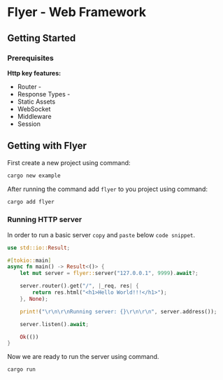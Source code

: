# Flyer - Web Framework

## Getting Started

### Prerequisites

**Http key features:**

- Router         - 
- Response Types -
- Static Assets
- WebSocket
- Middleware
- Session


## Getting with Flyer

First create a new project using command:

```sh
cargo new example
```

After running the command add `flyer` to you project using command:

```sh
cargo add flyer
```

### Running HTTP server

In order to run a basic server `copy` and `paste` below `code snippet`.

```rs
use std::io::Result;

#[tokio::main]
async fn main() -> Result<()> {
    let mut server = flyer::server("127.0.0.1", 9999).await?;

    server.router().get("/", |_req, res| {
        return res.html("<h1>Hello World!!!</h1>");
    }, None);

    print!("\r\n\r\nRunning server: {}\r\n\r\n", server.address());

    server.listen().await;

    Ok(())
}
```

Now we are ready to run the server using command.

```sh
cargo run
```